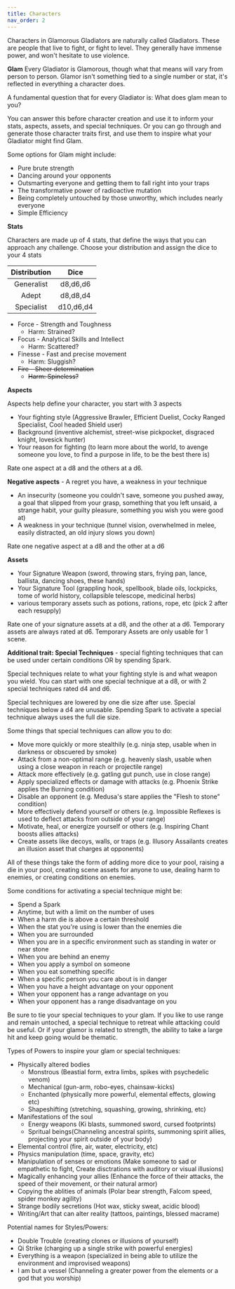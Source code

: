 ```yaml
---
title: Characters
nav_order: 2
---
```

<script>
if (window.matchMedia && window.matchMedia('(prefers-color-scheme: dark)').matches) {
    jtd.setTheme('dark')
}
</script>

Characters in Glamorous Gladiators are naturally called Gladiators. These are people that live to fight, or fight to level. They generally have immense power, and won't hesitate to use violence. 

**Glam**
Every Gladiator is Glamorous, though what that means will vary from person to person. Glamor isn't something tied to a single number or stat, it's reflected in everything a character does. 

A fundamental question that for every Gladiator is: What does glam mean to you?

You can answer this before character creation and use it to inform your stats, aspects, assets, and special techniques. Or you can go through and generate those character traits first, and use them to inspire what your Gladiator might find Glam.

Some options for Glam might include:
- Pure brute strength
- Dancing around your opponents
- Outsmarting everyone and getting them to fall right into your traps
- The transformative power of radioactive mutation
- Being completely untouched by those unworthy, which includes nearly everyone
- Simple Efficiency

**Stats** 

Characters are made up of 4 stats, that define the ways that you can approach any challenge. Choose your distribution and assign the dice to your 4 stats

Distribution | Dice
:-:          | :-:
Generalist   | d8,d6,d6 
Adept        | d8,d8,d4 
Specialist   | d10,d6,d4

- Force - Strength and Toughness
  - Harm: Strained?
- Focus - Analytical Skills and Intellect
  - Harm: Scattered?
- Finesse - Fast and precise movement
  - Harm: Sluggish?
- ~~Fire - Sheer determination~~
  - ~~Harm: Spineless?~~

**Aspects** 

Aspects help define your character, you start with 3 aspects

- Your fighting style (Aggressive Brawler, Efficient Duelist, Cocky Ranged Specialist, Cool headed Shield user)
- Background (inventive alchemist, street-wise pickpocket, disgraced knight, lovesick hunter)
- Your reason for fighting (to learn more about the world, to avenge someone you love, to find a purpose in life, to be the best there is)

Rate one aspect at a d8 and the others at a d6.

**Negative aspects** - A regret you have, a weakness in your technique
- An insecurity (someone you couldn't save, someone you pushed away, a goal that slipped from your grasp, something that you left unsaid, a strange habit, your guilty pleasure, something you wish you were good at)
- A weakness in your technique (tunnel vision, overwhelmed in melee, easily distracted, an old injury slows you down)

Rate one negative aspect at a d8 and the other at a d6

**Assets** 
- Your Signature Weapon (sword, throwing stars, frying pan, lance, ballista, dancing shoes, these hands)
- Your Signature Tool (grappling hook, spellbook, blade oils, lockpicks, tome of world history, collapsible telescope, medicinal herbs)
- various temporary assets such as potions, rations, rope, etc (pick 2 after each resupply)

Rate one of your signature assets at a d8, and the other at a d6. Temporary assets are always rated at d6. Temporary Assets are only usable for 1 scene.

**Additional trait: Special Techniques** - special fighting techniques that can be used under certain conditions OR by spending Spark.

Special techniques relate to what your fighting style is and what weapon you wield. You can start with one special technique at a d8, or with 2 special techniques rated d4 and d6.

Special techniques are lowered by one die size after use. Special techniques below a d4 are unusable. Spending Spark to activate a special technique always uses the full die size.

Some things that special techniques can allow you to do:

- Move more quickly or more stealthily (e.g. ninja step, usable when in darkness or obscuered by smoke)
- Attack from a non-optimal range (e.g. heavenly slash, usable when using a close weapon in reach or projectile range)
- Attack more effectively (e.g. gatling gut punch, use in close range)
- Apply specialized effects or damage with attacks (e.g. Phoenix Strike applies the Burning condition)
- Disable an opponent (e.g. Medusa's stare applies the "Flesh to stone" condition)
- More effectively defend yourself or others (e.g. Impossible Reflexes is used to deflect attacks from outside of your range)
- Motivate, heal, or energize yourself or others (e.g. Inspiring Chant boosts allies attacks)
- Create assets like decoys, walls, or traps (e.g. Illusory Assailants creates an illusion asset that charges at opponents)

All of these things take the form of adding more dice to your pool, raising a die in your pool, creating scene assets for anyone to use, dealing harm to enemies, or creating conditions on enemies. 

Some conditions for activating a special technique might be:

- Spend a Spark
- Anytime, but with a limit on the number of uses
- When a harm die is above a certain threshold
- When the stat you're using is lower than the enemies die
- When you are surrounded
- When you are in a specific environment such as standing in water or near stone
- When you are behind an enemy
- When you apply a symbol on someone
- When you eat something specific
- When a specific person you care about is in danger
- When you have a height advantage on your opponent
- When your opponent has a range advantage on you
- When your opponent has a range disadvantage on you

Be sure to tie your special techniques to your glam. If you like to use range and remain untoched, a special technique to retreat while attacking could be useful. Or if your glamor is related to strength, the ability to take a large hit and keep going would be thematic.

Types of Powers to inspire your glam or special techniques:
- Physically altered bodies
  - Monstrous (Beastial form, extra limbs, spikes with psychedelic venom)
  - Mechanical (gun-arm, robo-eyes, chainsaw-kicks)
  - Enchanted (physically more powerful, elemental effects, glowing etc)
  - Shapeshifting (stretching, squashing, growing, shrinking, etc)
- Manifestations of the soul
  - Energy weapons (Ki blasts, summoned sword, cursed footprints)
  - Spritual beings(Channeling ancestral spirits, summoning spirit allies, projecting your spirit outside of your body)
- Elemental control (fire, air, water, electricity, etc)
- Physics manipulation (time, space, gravity, etc)
- Manipulation of senses or emotions (Make someone to sad or empathetic to fight, Create disctrations with auditory or visual illusions)
- Magically enhancing your allies (Enhance the force of their attacks, the speed of their movement, or their natural armor)
- Copying the ablities of animals (Polar bear strength, Falcom speed, spider monkey agility)
- Strange bodily secretions (Hot wax, sticky sweat, acidic blood)
- Writing/Art that can alter reality (tattoos, paintings, blessed macrame)

Potential names for Styles/Powers:
- Double Trouble (creating clones or illusions of yourself)
- Qi Strike (charging up a single strike with powerful energies)
- Everything is a weapon (specialized in being able to utilize the environment and improvised weapons)
- I am but a vessel (Channeling a greater power from the elements or a god that you worship)